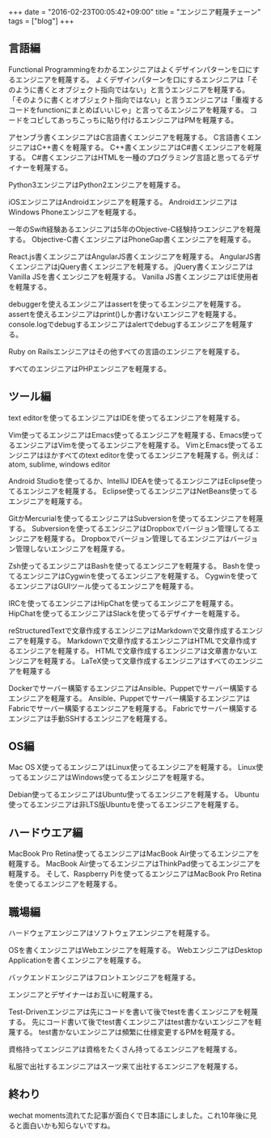 +++
date = "2016-02-23T00:05:42+09:00"
title = "エンジニア軽蔑チェーン"
tags = ["blog"]
+++

## 言語編

Functional Programmingをわかるエンジニアはよくデザインパターンを口にするエンジニアを軽蔑する。
よくデザインパターンを口にするエンジニアは「そのように書くとオブジェクト指向ではない」と言うエンジニアを軽蔑する。
「そのように書くとオブジェクト指向ではない」と言うエンジニアは「重複するコードをfunctionにまとめばいいじゃ」と言ってるエンジニアを軽蔑する。
コードをコピしてあっちこっちに貼り付けるエンジニアはPMを軽蔑する。

アセンブラ書くエンジニアはC言語書くエンジニアを軽蔑する。
C言語書くエンジニアはC++書くを軽蔑する。
C++書くエンジニアはC#書くエンジニアを軽蔑する。
C#書くエンジニアはHTMLを一種のプログラミング言語と思ってるデザイナーを軽蔑する。

Python3エンジニアはPython2エンジニアを軽蔑する。

iOSエンジニアはAndroidエンジニアを軽蔑する。
AndroidエンジニアはWindows Phoneエンジニアを軽蔑する。

一年のSwift経験あるエンジニアは5年のObjective-C経験持つエンジニアを軽蔑する。
Objective-C書くエンジニアはPhoneGap書くエンジニアを軽蔑する。

React.js書くエンジニアはAngularJS書くエンジニアを軽蔑する。
AngularJS書くエンジニアはjQuery書くエンジニアを軽蔑する。
jQuery書くエンジニアはVanilla JSを書くエンジニアを軽蔑する。
Vanilla JS書くエンジニアはIE使用者を軽蔑する。

debuggerを使えるエンジニアはassertを使ってるエンジニアを軽蔑する。
assertを使えるエンジニアはprint()しか書けないエンジニアを軽蔑する。
console.logでdebugするエンジニアはalertでdebugするエンジニアを軽蔑する。

Ruby on Railsエンジニアはその他すべての言語のエンジニアを軽蔑する。

すべてのエンジニアはPHPエンジニアを軽蔑する。

## ツール編

text editorを使ってるエンジニアはIDEを使ってるエンジニアを軽蔑する。

Vim使ってるエンジニアはEmacs使ってるエンジニアを軽蔑する、Emacs使ってるエンジニアはVimを使ってるエンジニアを軽蔑する。
VimとEmacs使ってるエンジニアはほかすべてのtext editorを使ってるエンジニアを軽蔑する。例えば：atom, sublime, windows editor

Android Studioを使ってるか、IntelliJ IDEAを使ってるエンジニアはEclipse使ってるエンジニアを軽蔑する。
Eclipse使ってるエンジニアはNetBeans使ってるエンジニアを軽蔑する。

GitかMercurialを使ってるエンジニアはSubversionを使ってるエンジニアを軽蔑する。
Subversionを使ってるエンジニアはDropboxでバージョン管理してるエンジニアを軽蔑する。
Dropboxでバージョン管理してるエンジニアはバージョン管理しないエンジニアを軽蔑する。

Zsh使ってるエンジニアはBashを使ってるエンジニアを軽蔑する。
Bashを使ってるエンジニアはCygwinを使ってるエンジニアを軽蔑する。
Cygwinを使ってるエンジニアはGUIツール使ってるエンジニアを軽蔑する。

IRCを使ってるエンジニアはHipChatを使ってるエンジニアを軽蔑する。
HipChatを使ってるエンジニアはSlackを使ってるデザイナーを軽蔑する。

reStructuredTextで文章作成するエンジニアはMarkdownで文章作成するエンジニアを軽蔑する。
Markdownで文章作成するエンジニアはHTMLで文章作成するエンジニアを軽蔑する。
HTMLで文章作成するエンジニアは文章書かないエンジニアを軽蔑する。
LaTeX使って文章作成するエンジニアはすべてのエンジニアを軽蔑する

Dockerでサーバー構築するエンジニアはAnsible、Puppetでサーバー構築するエンジニアを軽蔑する。
Ansible、Puppetでサーバー構築するエンジニアはFabricでサーバー構築するエンジニアを軽蔑する。
Fabricでサーバー構築するエンジニアは手動SSHするエンジニアを軽蔑する。

## OS編
Mac OS X使ってるエンジニアはLinux使ってるエンジニアを軽蔑する。
Linux使ってるエンジニアはWindows使ってるエンジニアを軽蔑する。

Debian使ってるエンジニアはUbuntu使ってるエンジニアを軽蔑する。
Ubuntu使ってるエンジニアは非LTS版Ubuntuを使ってるエンジニアを軽蔑する。

## ハードウエア編

MacBook Pro Retina使ってるエンジニアはMacBook Air使ってるエンジニアを軽蔑する。
MacBook Air使ってるエンジニアはThinkPad使ってるエンジニアを軽蔑する。
そして、Raspberry Piを使ってるエンジニアはMacBook Pro Retinaを使ってるエンジニアを軽蔑する。

## 職場編

ハードウェアエンジニアはソフトウェアエンジニアを軽蔑する。

OSを書くエンジニアはWebエンジニアを軽蔑する。
WebエンジニアはDesktop Applicationを書くエンジニアを軽蔑する。

バックエンドエンジニアはフロントエンジニアを軽蔑する。

エンジニアとデザイナーはお互いに軽蔑する。

Test-Drivenエンジニアは先にコードを書いて後でtestを書くエンジニアを軽蔑する。
先にコード書いて後でtest書くエンジニアはtest書かないエンジニアを軽蔑する。
test書かないエンジニアは頻繁に仕様変更するPMを軽蔑する。

資格持ってエンジニアは資格をたくさん持ってるエンジニアを軽蔑する。

私服で出社するエンジニアはスーツ来て出社するエンジニアを軽蔑する。

## 終わり

wechat moments流れてた記事が面白くで日本語にしました。これ10年後に見ると面白いかも知らないですね。
